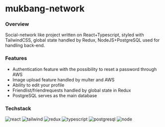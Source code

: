 # mukbang-network


### Overview
Social-network like project written on React+Typescript, styled with TailwindCSS, global state handled by Redux, NodeJS+PostgreSQL used for handling back-end. 

### Features

- Authentication feature with the possibility to reset a password through AWS 
- Image upload feature handled by multer and AWS
- Ability to edit your profile
- Friendlist/friendrequests handled by global state in Redux
- PostgreSQL serves as the main database

### Techstack <br>
![react](https://img.shields.io/static/v1?style=flat-square&label=+&logo=react&message=React&color=white) 
![tailwind](https://img.shields.io/static/v1?style=flat-square&label=+&logo=tailwindcss&message=Tailwind&color=white) 
![redux](https://img.shields.io/static/v1?style=flat-square&label=+&logo=redux&message=Redux&color=blueviolet) 
![typescript](https://img.shields.io/static/v1?style=flat-square&label=+&logo=typescript&message=Typescript&color=white) 
![postgresql](https://img.shields.io/static/v1?style=flat-square&label=+&logo=postgresql&logoColor=white&message=Postgresql&color=blue) 
![node](https://img.shields.io/static/v1?style=flat-square&label=+&logo=nodedotjs&message=NodeJS&color=E1E1E1) 

